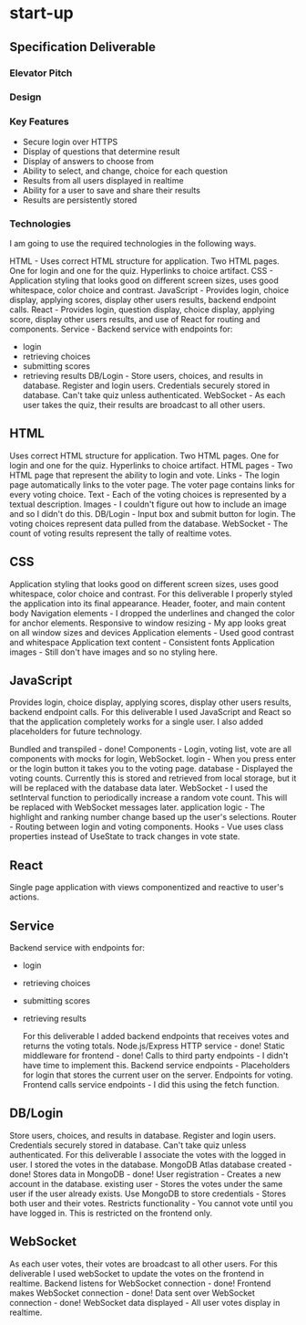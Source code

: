 # start-up
## Specification Deliverable
### Elevator Pitch
### Design
### Key Features
- Secure login over HTTPS
- Display of questions that determine result
- Display of answers to choose from 
- Ability to select, and change, choice for each question
- Results from all users displayed in realtime
- Ability for a user to save and share their results
- Results are persistently stored

### Technologies
I am going to use the required technologies in the following ways.

HTML - Uses correct HTML structure for application. Two HTML pages. One for login and one for the quiz. Hyperlinks to choice artifact.
CSS - Application styling that looks good on different screen sizes, uses good whitespace, color choice and contrast.
JavaScript - Provides login, choice display, applying scores, display other users results, backend endpoint calls.
React - Provides login, question display, choice display, applying score, display other users results, and use of React for routing and components.
Service - Backend service with endpoints for:
- login
- retrieving choices
- submitting scores
- retrieving results
DB/Login - Store users, choices, and results in database. Register and login users. Credentials securely stored in database. Can't take quiz unless authenticated.
WebSocket - As each user takes the quiz, their results are broadcast to all other users.

## HTML
Uses correct HTML structure for application. Two HTML pages. One for login and one for the quiz. Hyperlinks to choice artifact.
  HTML pages - Two HTML page that represent the ability to login and vote.
   Links - The login page automatically links to the voter page. The voter page contains links for every voting choice.
   Text - Each of the voting choices is represented by a textual description.
   Images - I couldn't figure out how to include an image and so I didn't do this. 
   DB/Login - Input box and submit button for login. The voting choices represent data pulled from the database.
   WebSocket - The count of voting results represent the tally of realtime votes.
   
## CSS
Application styling that looks good on different screen sizes, uses good whitespace, color choice and contrast.
  For this deliverable I properly styled the application into its final appearance.
   Header, footer, and main content body
   Navigation elements - I dropped the underlines and changed the color for anchor elements.
   Responsive to window resizing - My app looks great on all window sizes and devices
   Application elements - Used good contrast and whitespace
   Application text content - Consistent fonts
   Application images - Still don't have images and so no styling here. 
   
## JavaScript
Provides login, choice display, applying scores, display other users results, backend endpoint calls.
  For this deliverable I used JavaScript and React so that the application completely works for a single user. I also added placeholders for future technology.

   Bundled and transpiled - done!
   Components - Login, voting list, vote are all components with mocks for login, WebSocket.
   login - When you press enter or the login button it takes you to the voting page.
   database - Displayed the voting counts. Currently this is stored and retrieved from local storage, but it will be replaced with the database data later.
   WebSocket - I used the setInterval function to periodically increase a random vote count. This will be replaced with WebSocket messages later.
   application logic - The highlight and ranking number change based up the user's selections.
   Router - Routing between login and voting components.
   Hooks - Vue uses class properties instead of UseState to track changes in vote state.
   
## React
Single page application with views componentized and reactive to user's actions.
## Service
Backend service with endpoints for:
- login
- retrieving choices
- submitting scores
- retrieving results

    For this deliverable I added backend endpoints that receives votes and returns the voting totals.
   Node.js/Express HTTP service - done!
   Static middleware for frontend - done!
   Calls to third party endpoints - I didn't have time to implement this. 
   Backend service endpoints - Placeholders for login that stores the current user on the server. Endpoints for voting.
   Frontend calls service endpoints - I did this using the fetch function.
## DB/Login
Store users, choices, and results in database. Register and login users. Credentials securely stored in database. Can't take quiz unless authenticated.
  For this deliverable I associate the votes with the logged in user. I stored the votes in the database.
  MongoDB Atlas database created - done!
   Stores data in MongoDB - done!
   User registration - Creates a new account in the database.
   existing user - Stores the votes under the same user if the user already exists.
   Use MongoDB to store credentials - Stores both user and their votes.
   Restricts functionality - You cannot vote until you have logged in. This is restricted on the frontend only. 
## WebSocket
As each user votes, their votes are broadcast to all other users.
  For this deliverable I used webSocket to update the votes on the frontend in realtime.
   Backend listens for WebSocket connection - done!
   Frontend makes WebSocket connection - done!
   Data sent over WebSocket connection - done!
   WebSocket data displayed - All user votes display in realtime.

